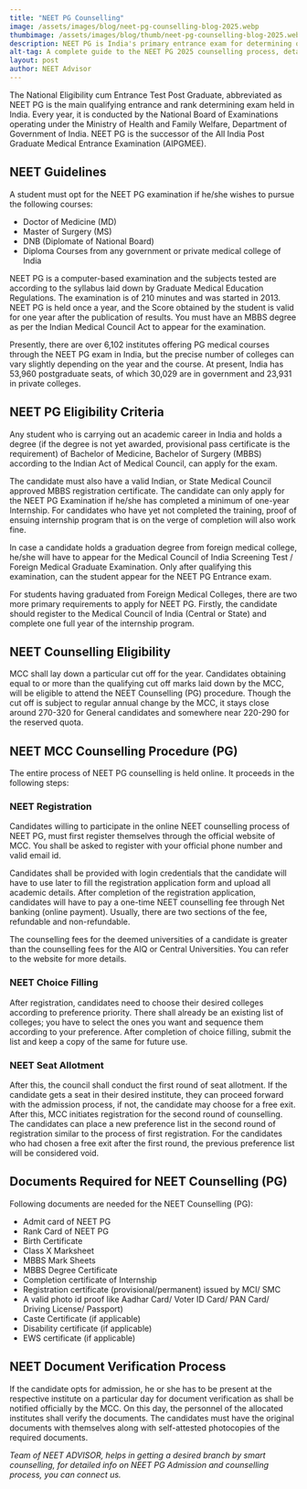 ```yaml
---
title: "NEET PG Counselling"
image: /assets/images/blog/neet-pg-counselling-blog-2025.webp
thumbimage: /assets/images/blog/thumb/neet-pg-counselling-blog-2025.webp
description: NEET PG is India's primary entrance exam for determining qualification and rank for postgraduate medical studies. It is conducted each year by the National Board of Examinations and has replaced the former AIPGMEE exam.
alt-tag: A complete guide to the NEET PG 2025 counselling process, detailing the steps from registration to medical college admission in India
layout: post
author: NEET Advisor
---
```

The National Eligibility cum Entrance Test Post Graduate, abbreviated as NEET PG is the main qualifying entrance and rank determining exam held in India. Every year, it is conducted by the National Board of Examinations operating under the Ministry of Health and Family Welfare, Department of Government of India. NEET PG is the successor of the All India Post Graduate Medical Entrance Examination (AIPGMEE).

## NEET Guidelines

A student must opt for the NEET PG examination if he/she wishes to pursue the following courses:

* Doctor of Medicine (MD)
* Master of Surgery (MS)
* DNB (Diplomate of National Board)
* Diploma Courses from any government or private medical college of India

NEET PG is a computer-based examination and the subjects tested are according to the syllabus laid down by Graduate Medical Education Regulations. The examination is of 210 minutes and was started in 2013. NEET PG is held once a year, and the Score obtained by the student is valid for one year after the publication of results. You must have an MBBS degree as per the Indian Medical Council Act to appear for the examination.

Presently, there are over 6,102 institutes offering PG medical courses through the NEET PG exam in India, but the precise number of colleges can vary slightly depending on the year and the course. At present, India has 53,960 postgraduate seats, of which 30,029 are in government and 23,931 in private colleges.

## NEET PG Eligibility Criteria

Any student who is carrying out an academic career in India and holds a degree (if the degree is not yet awarded, provisional pass certificate is the requirement) of Bachelor of Medicine, Bachelor of Surgery (MBBS) according to the Indian Act of Medical Council, can apply for the exam.

The candidate must also have a valid Indian, or State Medical Council approved MBBS registration certificate. The candidate can only apply for the NEET PG Examination if he/she has completed a minimum of one-year Internship. For candidates who have yet not completed the training, proof of ensuing internship program that is on the verge of completion will also work fine.

In case a candidate holds a graduation degree from foreign medical college, he/she will have to appear for the Medical Council of India Screening Test / Foreign Medical Graduate Examination. Only after qualifying this examination, can the student appear for the NEET PG Entrance exam.

For students having graduated from Foreign Medical Colleges, there are two more primary requirements to apply for NEET PG. Firstly, the candidate should register to the Medical Council of India (Central or State) and complete one full year of the internship program.

## NEET Counselling Eligibility

MCC shall lay down a particular cut off for the year. Candidates obtaining equal to or more than the qualifying cut off marks laid down by the MCC, will be eligible to attend the NEET Counselling (PG) procedure. Though the cut off is subject to regular annual change by the MCC, it stays close around 270-320 for General candidates and somewhere near 220-290 for the reserved quota.

## NEET MCC Counselling Procedure (PG)

The entire process of NEET PG counselling is held online. It proceeds in the following steps:

### NEET Registration

Candidates willing to participate in the online NEET counselling process of NEET PG, must first register themselves through the official website of MCC. You shall be asked to register with your official phone number and valid email id.

Candidates shall be provided with login credentials that the candidate will have to use later to fill the registration application form and upload all academic details. After completion of the registration application, candidates will have to pay a one-time NEET counselling fee through Net banking (online payment). Usually, there are two sections of the fee, refundable and non-refundable.

The counselling fees for the deemed universities of a candidate is greater than the counselling fees for the AIQ or Central Universities. You can refer to the website for more details.

### NEET Choice Filling

After registration, candidates need to choose their desired colleges according to preference priority. There shall already be an existing list of colleges; you have to select the ones you want and sequence them according to your preference. After completion of choice filling, submit the list and keep a copy of the same for future use.

### NEET Seat Allotment

After this, the council shall conduct the first round of seat allotment. If the candidate gets a seat in their desired institute, they can proceed forward with the admission process, if not, the candidate may choose for a free exit. After this, MCC initiates registration for the second round of counselling. The candidates can place a new preference list in the second round of registration similar to the process of first registration. For the candidates who had chosen a free exit after the first round, the previous preference list will be considered void.

## Documents Required for NEET Counselling (PG)

Following documents are needed for the NEET Counselling (PG):

* Admit card of NEET PG
* Rank Card of NEET PG
* Birth Certificate
* Class X Marksheet
* MBBS Mark Sheets
* MBBS Degree Certificate
* Completion certificate of Internship
* Registration certificate (provisional/permanent) issued by MCI/ SMC
* A valid photo id proof like Aadhar Card/ Voter ID Card/ PAN Card/ Driving License/ Passport)
* Caste Certificate (if applicable)
* Disability certificate (if applicable)
* EWS certificate (if applicable)

## NEET Document Verification Process

If the candidate opts for admission, he or she has to be present at the respective institute on a particular day for document verification as shall be notified officially by the MCC. On this day, the personnel of the allocated institutes shall verify the documents. The candidates must have the original documents with themselves along with self-attested photocopies of the required documents.

*Team of NEET ADVISOR, helps in getting a desired branch by smart counselling, for detailed info on NEET PG Admission and counselling process, you can connect us.*
